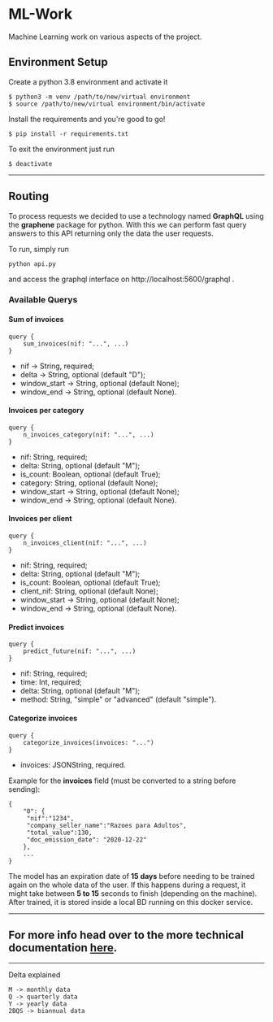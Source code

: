# ML-Work
Machine Learning work on various aspects of the project.

## Environment Setup
Create a python 3.8 environment and activate it
```
$ python3 -m venv /path/to/new/virtual environment
$ source /path/to/new/virtual environment/bin/activate
```

Install the requirements and you're good to go!
```
$ pip install -r requirements.txt
```

To exit the environment just run
```
$ deactivate
```
---

## Routing

To process requests we decided to use a technology named __GraphQL__ using the __graphene__ package for python. With this we can perform fast query answers to this API returning only the data the user requests.

To run, simply run
```
python api.py
```

and access the graphql interface on http://localhost:5600/graphql .

### Available Querys

#### Sum of invoices 
```
query {
    sum_invoices(nif: "...", ...)
}
```
- nif -> String, required;
- delta -> String, optional (default "D");
- window_start -> String, optional (default None);
- window_end -> String, optional (default None).

#### Invoices per category
```
query {
    n_invoices_category(nif: "...", ...)
}
```
- nif: String, required;
- delta: String, optional (default "M");
- is_count: Boolean, optional (default True);
- category: String, optional (default None);
- window_start -> String, optional (default None);
- window_end -> String, optional (default None).

#### Invoices per client
```
query {
    n_invoices_client(nif: "...", ...)
}
```
- nif: String, required;
- delta: String, optional (default "M");
- is_count: Boolean, optional (default True);
- client_nif: String, optional (default None);
- window_start -> String, optional (default None);
- window_end -> String, optional (default None).

#### Predict invoices
```
query {
    predict_future(nif: "...", ...)
}
```
- nif: String, required;
- time: Int, required;
- delta: String, optional (default "M");
- method: String, "simple" or "advanced" (default "simple").

#### Categorize invoices
```
query {
    categorize_invoices(invoices: "...")
}
```
- invoices: JSONString, required.

Example for the __invoices__ field (must be converted to a string before sending):
```
{
    "0": {
     "nif":"1234",
     "company_seller_name":"Razoes para Adultos",
     "total_value":130,
     "doc_emission_date": "2020-12-22"
    },
    ...
}
```
The model has an expiration date of __15 days__ before needing to be trained again on the whole data of the user. If this happens during a request, it might take between __5 to 15__ seconds to finish (depending on the machine). After trained, it is stored inside a local BD running on this docker service.

---

For more info head over to the more technical documentation [here](./doc/schema/index.html).
---
---

Delta explained
```
M -> monthly data
Q -> quarterly data
Y -> yearly data
2BQS -> biannual data
```

